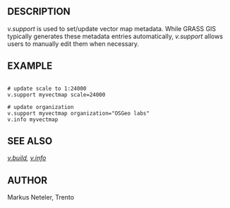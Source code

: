
## DESCRIPTION

*v.support* is used to set/update vector map metadata. While GRASS
GIS typically generates these metadata entries automatically, *v.support*
allows users to manually edit them when necessary.

## EXAMPLE

```

# update scale to 1:24000
v.support myvectmap scale=24000

# update organization
v.support myvectmap organization="OSGeo labs"
v.info myvectmap

```

## SEE ALSO

*[v.build](v.build.html),
[v.info](v.info.html)*

## AUTHOR

Markus Neteler, Trento
